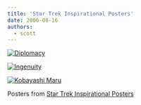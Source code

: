 ```yaml
---
title: 'Star Trek Inspirational Posters'
date: 2006-08-16
authors:
  - scott
---
```


[![Diplomacy](/images/blog-photos/insp_diplomacy.png)](http://echosphere.net/star_trek_insp/star_trek_insp.html)

[![Ingenuity](/images/blog-photos/insp_ingenuity.png)](http://echosphere.net/star_trek_insp/star_trek_insp.html)

[![Kobayashi Maru](/images/blog-photos/insp_kobayashi.png)](http://echosphere.net/star_trek_insp/star_trek_insp.html)

Posters from [Star Trek Inspirational Posters](http://echosphere.net/star_trek_insp/star_trek_insp.html)
